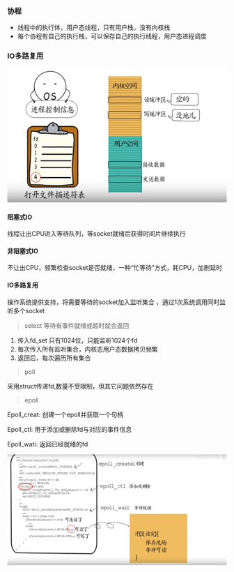### 协程

+ 线程中的执行体，用户态线程，只有用户栈，没有内核栈
+ 每个协程有自己的执行栈，可以保存自己的执行线程，用户态进程调度



### IO多路复用

![image-20220426222304098](../images/image-20220426222304098.png)

#### 阻塞式IO

 线程让出CPU进入等待队列，等socket就绪后获得时间片继续执行   

#### 非阻塞式IO

 不让出CPU，频繁检查socket是否就绪，一种“忙等待”方式，耗CPU，加剧延时

#### IO多路复用

操作系统提供支持，将需要等待的socket加入监听集合 ，通过1次系统调用同时监听多个socket

> select 等待有事件就绪或超时就会返回

1. 传入fd_set 只有1024位，只能监听1024个fd
2. 每次传入所有监听集合，内核态用户态数据拷贝频繁
3. 返回后，每次遍历所有集合

> poll 

采用struct传递fd,数量不受限制，但其它问题依然存在

> epoll

Epoll_creat: 创建一个epoll并获取一个句柄

Epoll_ctl: 用于添加或删除fd与对应的事件信息

Epoll_wati: 返回已经就绪的fd 

![image-20220426224040287](../images/image-20220426224040287.png)

